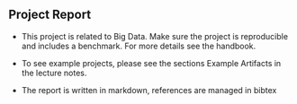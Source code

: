 ## Project Report ##

* This project is related to Big Data. Make sure the project is reproducible and includes a benchmark. For more details see the handbook. 

* To see example projects, please see the sections Example Artifacts in the lecture notes.

* The report is written in markdown, references are managed in bibtex

